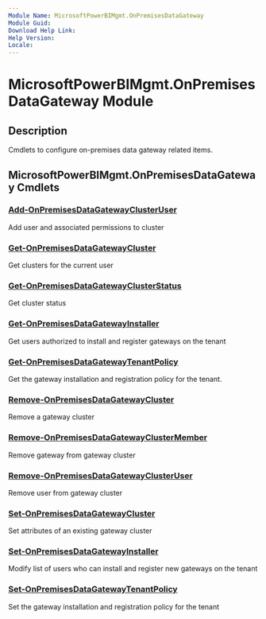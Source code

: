 ```yaml
---
Module Name: MicrosoftPowerBIMgmt.OnPremisesDataGateway
Module Guid: 
Download Help Link: 
Help Version: 
Locale: 
---
```


# MicrosoftPowerBIMgmt.OnPremisesDataGateway Module
## Description
Cmdlets to configure on-premises data gateway related items.

## MicrosoftPowerBIMgmt.OnPremisesDataGateway Cmdlets
### [Add-OnPremisesDataGatewayClusterUser](Add-OnPremisesDataGatewayClusterUser.md)
Add user and associated permissions to cluster

### [Get-OnPremisesDataGatewayCluster](Get-OnPremisesDataGatewayCluster.md)
Get clusters for the current user

### [Get-OnPremisesDataGatewayClusterStatus](Get-OnPremisesDataGatewayClusterStatus.md)
Get cluster status

### [Get-OnPremisesDataGatewayInstaller](Get-OnPremisesDataGatewayInstaller.md)
Get users authorized to install and register gateways on the tenant

### [Get-OnPremisesDataGatewayTenantPolicy](Get-OnPremisesDataGatewayTenantPolicy.md)
Get the gateway installation and registration policy for the tenant.

### [Remove-OnPremisesDataGatewayCluster](Remove-OnPremisesDataGatewayCluster.md)
Remove a gateway cluster

### [Remove-OnPremisesDataGatewayClusterMember](Remove-OnPremisesDataGatewayClusterMember.md)
Remove gateway from gateway cluster

### [Remove-OnPremisesDataGatewayClusterUser](Remove-OnPremisesDataGatewayClusterUser.md)
Remove user from gateway cluster

### [Set-OnPremisesDataGatewayCluster](Set-OnPremisesDataGatewayCluster.md)
Set attributes of an existing gateway cluster

### [Set-OnPremisesDataGatewayInstaller](Set-OnPremisesDataGatewayInstaller.md)
Modify list of users who can install and register new gateways on the tenant

### [Set-OnPremisesDataGatewayTenantPolicy](Set-OnPremisesDataGatewayTenantPolicy.md)
Set the gateway installation and registration policy for the tenant

